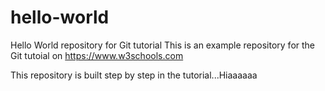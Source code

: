 # hello-world
Hello World repository for Git tutorial
This is an example repository for the Git tutoial on https://www.w3schools.com

This repository is built step by step in the tutorial...Hiaaaaaa
